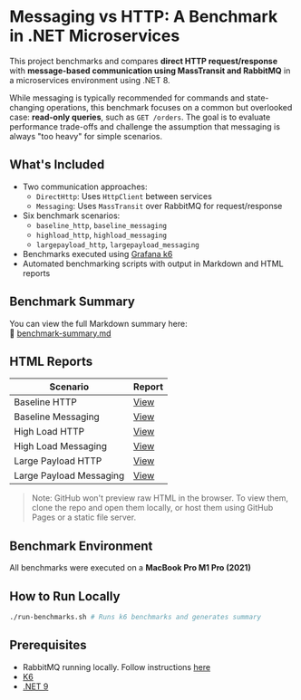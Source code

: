 # Messaging vs HTTP: A Benchmark in .NET Microservices

This project benchmarks and compares **direct HTTP request/response** with **message-based communication using MassTransit and RabbitMQ** in a microservices environment using .NET 8.

While messaging is typically recommended for commands and state-changing operations, this benchmark focuses on a common but overlooked case: **read-only queries**, such as `GET /orders`. The goal is to evaluate performance trade-offs and challenge the assumption that messaging is always "too heavy" for simple scenarios.

## What's Included

- Two communication approaches:
  - `DirectHttp`: Uses `HttpClient` between services
  - `Messaging`: Uses `MassTransit` over RabbitMQ for request/response
- Six benchmark scenarios:
  - `baseline_http`, `baseline_messaging`
  - `highload_http`, `highload_messaging`
  - `largepayload_http`, `largepayload_messaging`
- Benchmarks executed using [Grafana k6](https://k6.io/)
- Automated benchmarking scripts with output in Markdown and HTML reports

## Benchmark Summary

You can view the full Markdown summary here:  
📄 [benchmark-summary.md](./benchmark-summary.md)

## HTML Reports

| Scenario              | Report |
|----------------------|--------|
| Baseline HTTP         | [View](./benchmarkResults/baseline_http-report.html) |
| Baseline Messaging    | [View](./benchmarkResults/baseline_messaging-report.html) |
| High Load HTTP        | [View](./benchmarkResults/highload_http-report.html) |
| High Load Messaging   | [View](./benchmarkResults/highload_messaging-report.html) |
| Large Payload HTTP    | [View](./benchmarkResults/largepayload_http-report.html) |
| Large Payload Messaging | [View](./benchmarkResults/largepayload_messaging-report.html) |

> Note: GitHub won't preview raw HTML in the browser. To view them, clone the repo and open them locally, or host them using GitHub Pages or a static file server.

## Benchmark Environment

All benchmarks were executed on a **MacBook Pro M1 Pro (2021)**

## How to Run Locally

```bash
./run-benchmarks.sh # Runs k6 benchmarks and generates summary
```

## Prerequisites 

* RabbitMQ running locally. Follow instructions [here](https://masstransit.io/quick-starts/rabbitmq#run-rabbitmq)
* [K6](https://k6.io/)
* [.NET 9](https://dotnet.microsoft.com/en-us/download/dotnet/9.0)
